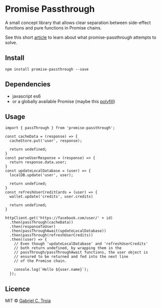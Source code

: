 # Promise Passthrough

A small concept library that allows clear separation between side-effect functions and pure functions in Promise chains.

See this short [article](https://medium.com/@gabrielctroia/side-effects-in-js-promise-chains-7db50b6302f3) to learn about what promise-passthrough attempts to solve.

## Install

`npm install promise-passthrough --save`

## Dependencies

- javascript es6
- or a globally available Promise (maybe this [polyfill](https://www.npmjs.com/package/promise-polyfill))

## Usage

```
import { passThrough } from 'promise-passthrough';

const cacheData = (response) => {
  cacheStore.put('user', response);

  return undefined;
}
const parseUserResponse = (response) => {
  return response.data.user;
}
const updateLocalDatabase = (user) => {
  localDB.update('user', user);

  return undefined;
}
const refreshUserCreditCards = (user) => {
  wallet.update('credits', user.credits)

  return undefined;
}

httpClient.get('https://facebook.com/user/' + id)
  .then(passThrough(cacheData))
  .then(responseToUser)
  .then(passThroughAwait(updateLocalDatabase))
  .then(passThrough(refreshUserCredits))
  .then((user) => {
    // Even though 'updateLocalDatabase' and 'refreshUserCredits'
    // both return undefined, by wrapping them in the 
    // passThrough/passThroughAwait functions, the user object is 
    // ensured to be returned and fed into the next line 
    // of the Promise chain.

    console.log(`Hello ${user.name}`);
  });
```

## Licence 

MIT © [Gabriel C. Troia](https://github.com/GabrielCTroia)
